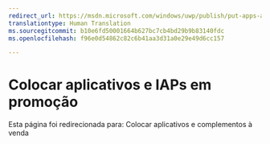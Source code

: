 ```yaml
---
redirect_url: https://msdn.microsoft.com/windows/uwp/publish/put-apps-and-add-ons-on-sale
translationtype: Human Translation
ms.sourcegitcommit: b10e6fd50001664b627bc7cb4bd29b9b83140fdc
ms.openlocfilehash: f96e0d54862c82c6b41aa3d31a0e29e49d6cc157

---
```


# Colocar aplicativos e IAPs em promoção


Esta página foi redirecionada para: Colocar aplicativos e complementos à venda



<!--HONumber=Aug16_HO5-->



